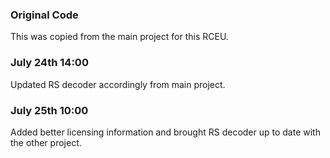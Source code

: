 ### Original Code

This was copied from the main project for this RCEU.

### July 24th 14:00

Updated RS decoder accordingly from main project.

### July 25th 10:00

Added better licensing information and brought RS decoder up to date with the other project.
